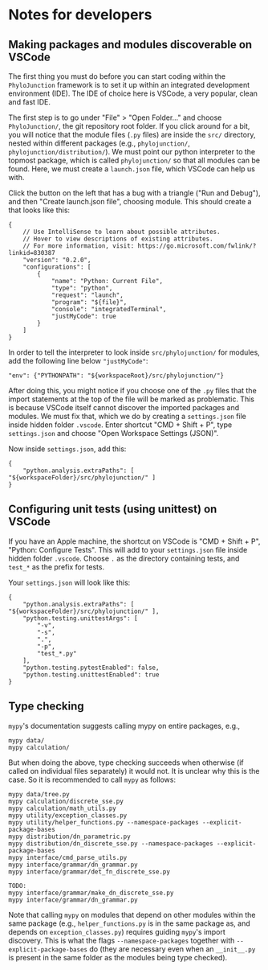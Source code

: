 # Notes for developers

## Making packages and modules discoverable on VSCode

The first thing you must do before you can start coding within the `PhyloJunction` framework
is to set it up within an integrated development environment (IDE).
The IDE of choice here is VSCode, a very popular, clean and fast IDE.

The first step is to go under "File" > "Open Folder..." and choose `PhyloJunction/`, the git repository root folder.
If you click around for a bit, you will notice that the module files (`.py` files) are inside
the `src/` directory, nested within different packages (e.g., `phylojunction/`, `phylojunction/distribution/`).
We must point our python interpreter to the topmost package, which is called `phylojunction/` so that all modules can be found.
Here, we must create a `launch.json` file, which VSCode can help us with.

Click the button on the left that has a bug with a triangle ("Run and Debug"), and then "Create launch.json file", choosing module.
This should create a that looks like this:

```
{
    // Use IntelliSense to learn about possible attributes.
    // Hover to view descriptions of existing attributes.
    // For more information, visit: https://go.microsoft.com/fwlink/?linkid=830387
    "version": "0.2.0",
    "configurations": [
        {
            "name": "Python: Current File",
            "type": "python",
            "request": "launch",
            "program": "${file}",
            "console": "integratedTerminal",
            "justMyCode": true
        }
    ]
}
```

In order to tell the interpreter to look inside `src/phylojunction/` for modules, add the following
line below `"justMyCode"`:

```
"env": {"PYTHONPATH": "${workspaceRoot}/src/phylojunction/"}
```

After doing this, you might notice if you choose one of the `.py` files that the import statements at the top of the file will be marked as problematic.
This is because VSCode itself cannot discover the imported packages and modules.
We must fix that, which we do by creating a `settings.json` file inside hidden folder `.vscode`.
Enter shortcut "CMD + Shift + P", type `settings.json` and choose "Open Workspace Settings (JSON)".

Now inside `settings.json`, add this:

```
{
    "python.analysis.extraPaths": [ "${workspaceFolder}/src/phylojunction/" ]
}
```

## Configuring unit tests (using unittest) on VSCode

If you have an Apple machine, the shortcut on VSCode is "CMD + Shift + P", "Python: Configure Tests".
This will add to your `settings.json` file inside hidden folder `.vscode`.
Choose `.` as the directory containing tests, and `test_*` as the prefix for tests.

Your `settings.json` will look like this:

```
{
    "python.analysis.extraPaths": [ "${workspaceFolder}/src/phylojunction/" ],
    "python.testing.unittestArgs": [
        "-v",
        "-s",
        ".",
        "-p",
        "test_*.py"
    ],
    "python.testing.pytestEnabled": false,
    "python.testing.unittestEnabled": true
}
```

## 

## Type checking

`mypy`'s documentation suggests calling mypy on entire packages, e.g.,

```
mypy data/
mypy calculation/
```

But when doing the above, type checking succeeds when otherwise (if called on individual files separately) it would not.
It is unclear why this is the case.
So it is recommended to call `mypy` as follows:

```
mypy data/tree.py
mypy calculation/discrete_sse.py
mypy calculation/math_utils.py
mypy utility/exception_classes.py
mypy utility/helper_functions.py --namespace-packages --explicit-package-bases
mypy distribution/dn_parametric.py
mypy distribution/dn_discrete_sse.py --namespace-packages --explicit-package-bases
mypy interface/cmd_parse_utils.py
mypy interface/grammar/dn_grammar.py
mypy interface/grammar/det_fn_discrete_sse.py

TODO:
mypy interface/grammar/make_dn_discrete_sse.py
mypy interface/grammar/dn_grammar.py
```

Note that calling `mypy` on modules that depend on other modules within the same package (e.g., `helper_functions.py` is in the same package as, and depends on `exception_classes.py`) requires guiding `mypy`'s import discovery.
This is what the flags `--namespace-packages` together with `--explicit-package-bases` do (they are necessary even when an `__init__.py` is present in the same folder as the modules being type checked).